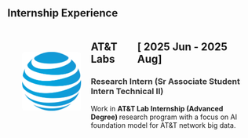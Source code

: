 <h1 id="profession"></h1>

<h2 style="margin: 60px 0px -15px;">
Internship Experience
</h2>

<style>
    .pro-image-text-container {
        display: flex;
        align-items: center;
        justify-content: flex-start;
        margin: 20px;
        padding: 10px;
        border: 0px solid #ccc;
        border-radius: 5px;
        flex-grow: 1;
    }
    .pro-image-text-container img {
        width: 120px;
        height: 120px;
        object-fit: contain;
        margin-right: 20px;
        border-radius: 5px;
    }
    .pro-image-text-container .text {
        flex: 1;
    }
</style>


<div class="pro-image-text-container">
    <img src="./assets/img/pro/att.svg" alt="Image">
    <div class="text">
        <h2><div style="display: flex; justify-content: space-between;">
            <span>AT&T Labs</span>
            <span>[ 2025 Jun - 2025 Aug]</span>
        </div></h2>
        <h3><span style="color: #333333;">
        Research Intern (Sr Associate Student Intern Technical II)
        </span></h3>
        <p>
        Work in <strong> AT&T Lab Internship (Advanced Degree) </strong> 
        research program with a focus on AI foundation model for AT&T network big data.
        </p>
    </div>
</div>